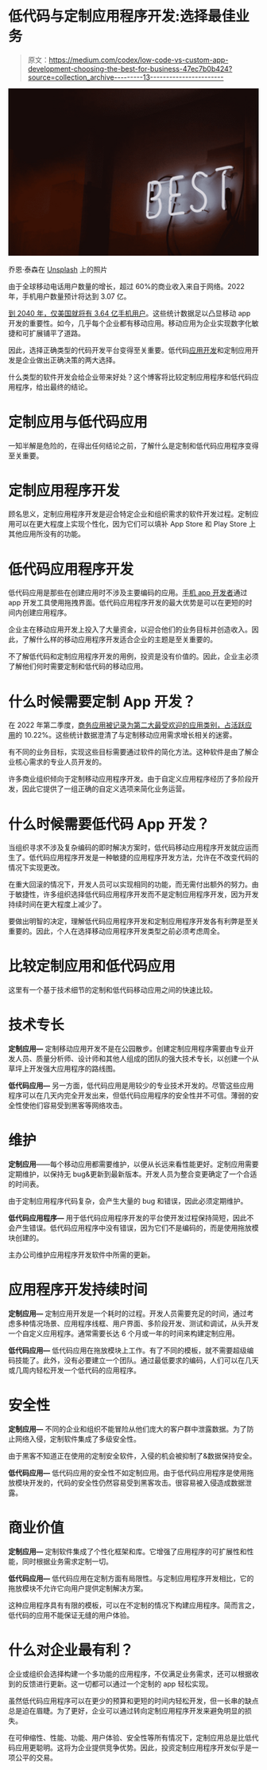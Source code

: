 # 低代码与定制应用程序开发:选择最佳业务

> 原文：<https://medium.com/codex/low-code-vs-custom-app-development-choosing-the-best-for-business-47ec7b0b424?source=collection_archive---------13----------------------->

![](img/39edb89f7c1cc7c407cb9f2cfe5246e6.png)

乔恩·泰森在 [Unsplash](https://unsplash.com?utm_source=medium&utm_medium=referral) 上的照片

由于全球移动电话用户数量的增长，超过 60%的商业收入来自于网络。2022 年，手机用户数量预计将达到 3.07 亿。

[到 2040 年，仅美国就将有 3.64 亿手机用户](https://www.statista.com/statistics/201182/forecast-of-smartphone-users-in-the-us/)。这些统计数据足以凸显移动 app 开发的重要性。如今，几乎每个企业都有移动应用。移动应用为企业实现数字化敏捷和可扩展铺平了道路。

因此，选择正确类型的代码开发平台变得至关重要。低代码[应用开发](https://www.resourcifi.com/blog/app-development-team/?utm_source=offsite&utm_medium=codex)和定制应用开发是企业做出正确决策的两大选择。

什么类型的软件开发会给企业带来好处？这个博客将比较定制应用程序和低代码应用程序，给出最终的结论。

# 定制应用与低代码应用

一知半解是危险的，在得出任何结论之前，了解什么是定制和低代码应用程序变得至关重要。

# 定制应用程序开发

顾名思义，定制应用程序开发是迎合特定企业和组织需求的软件开发过程。定制应用可以在更大程度上实现个性化，因为它们可以填补 App Store 和 Play Store 上其他应用所没有的功能。

# 低代码应用程序开发

低代码应用是那些在创建应用时不涉及主要编码的应用。[手机 app 开发者](https://www.resourcifi.com/blog/)通过 app 开发工具使用拖拽界面。低代码应用程序开发的最大优势是可以在更短的时间内创建应用程序。

企业主在移动应用开发上投入了大量资金，以迎合他们的业务目标并创造收入。因此，了解什么样的移动应用程序开发适合企业的主题是至关重要的。

不了解低代码和定制应用程序开发的用例，投资是没有价值的。因此，企业主必须了解他们何时需要定制和低代码的移动应用。

# 什么时候需要定制 App 开发？

在 2022 年第二季度，[商务应用被记录为第二大最受欢迎的应用类别，占活跃应用](https://www.statista.com/statistics/270291/popular-categories-in-the-app-store/)的 10.22%。这些统计数据澄清了与定制移动应用需求增长相关的迷雾。

有不同的业务目标，实现这些目标需要通过软件的简化方法。这种软件是由了解企业核心需求的专业人员开发的。

许多商业组织倾向于定制移动应用程序开发。由于自定义应用程序经历了多阶段开发，因此它提供了一组正确的自定义选项来简化业务运营。

# 什么时候需要低代码 App 开发？

当组织寻求不涉及复杂编码的即时解决方案时，低代码移动应用程序开发就应运而生了。低代码应用程序开发是一种敏捷的应用程序开发方法，允许在不改变代码的情况下实现更改。

在重大回滚的情况下，开发人员可以实现相同的功能，而无需付出额外的努力。由于敏捷性，许多组织选择低代码应用程序开发而不是定制应用程序开发，因为开发持续时间在更大程度上减少了。

要做出明智的决定，理解低代码应用程序开发和定制应用程序开发各有利弊是至关重要的。因此，个人在选择移动应用程序开发类型之前必须考虑周全。

# 比较定制应用和低代码应用

这里有一个基于技术细节的定制和低代码移动应用之间的快速比较。

# 技术专长

**定制应用—** 定制移动应用开发不是在公园散步。创建定制应用程序需要由专业开发人员、质量分析师、设计师和其他人组成的团队的强大技术专长，以创建一个从草坪上开发强大应用程序的路线图。

**低代码应用—** 另一方面，低代码应用是用较少的专业技术开发的。尽管这些应用程序可以在几天内完全开发出来，但低代码应用程序的安全性并不可信。薄弱的安全性使他们容易受到黑客等网络攻击。

# 维护

**定制应用**——每个移动应用都需要维护，以便从长远来看性能更好。定制应用需要定期维护，以保持无 bug&更新到最新版本。开发人员为整合变更确定了一个合适的时间表。

由于定制应用程序代码复杂，会产生大量的 bug 和错误，因此必须定期维护。

**低代码应用程序—** 用于低代码应用程序开发的平台使开发过程保持简短，因此不会产生错误。低代码应用程序中没有错误，因为它们不是编码的，而是使用拖放模块创建的。

主办公司维护应用程序开发软件中所需的更新。

# 应用程序开发持续时间

**定制应用—** 定制应用开发是一个耗时的过程。开发人员需要充足的时间，通过考虑多种情况场景、应用程序线框、用户界面、多阶段开发、测试和调试，从头开发一个自定义应用程序。通常需要长达 6 个月或一年的时间来构建定制应用。

**低代码应用—** 低代码应用在拖放模块上工作。有了不同的模板，就不需要超级编码技能了。此外，没有必要建立一个团队。通过最低要求的编码，人们可以在几天或几周内轻松开发一个低代码的应用程序。

# 安全性

**定制应用—** 不同的企业和组织不能冒险从他们庞大的客户群中泄露数据。为了防止网络入侵，定制软件集成了多级安全性。

由于黑客不知道正在使用的定制安全软件，入侵的机会被抑制了&数据保持安全。

**低代码应用—** 低代码应用的安全性不如定制应用。由于低代码应用程序是使用拖放模块开发的，代码的安全性仍然容易受到黑客攻击。很容易被入侵造成数据泄露。

# 商业价值

**定制应用—** 定制软件集成了个性化框架和库。它增强了应用程序的可扩展性和性能，同时根据业务需求定制一切。

**低代码应用—** 低代码应用在定制方面有局限性。与定制应用程序开发相比，它的拖放模块不允许它向用户提供定制解决方案。

这种应用程序具有有限的模板，可以在不定制的情况下构建应用程序。简而言之，低代码的应用不能保证无缝的用户体验。

# 什么对企业最有利？

企业或组织会选择构建一个多功能的应用程序，不仅满足业务需求，还可以根据收到的反馈进行更新。这一切都可以通过一个定制的 app 轻松实现。

虽然低代码应用程序可以在更少的预算和更短的时间内轻松开发，但一长串的缺点总是迫在眉睫。为了更好，企业可以通过转向定制应用程序开发来避免明显的损失。

在可伸缩性、性能、功能、用户体验、安全性等所有情况下，定制应用总是比低代码应用更聪明。这将为企业提供竞争优势。因此，投资定制应用程序开发似乎是一项公平的交易。